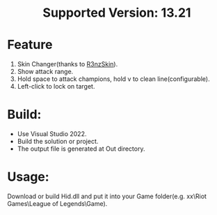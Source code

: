 <h1 align="center">Supported Version: 13.21</h1>

# Feature
1. Skin Changer(thanks to [R3nzSkin](https://github.com/R3nzTheCodeGOD/R3nzSkin)).
2. Show attack range.
3. Hold space to attack champions, hold v to clean line(configurable).
4. Left-click to lock on target.

# Build:

+ Use Visual Studio 2022.
+ Build the solution or project.
+ The output file is generated at Out directory.

# Usage:

Download or build Hid.dll and put it into your Game folder(e.g. xx\Riot Games\League of Legends\Game).